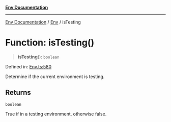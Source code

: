 [**Env Documentation**](../../README.md)

***

[Env Documentation](../../README.md) / [Env](../README.md) / isTesting

# Function: isTesting()

> **isTesting**(): `boolean`

Defined in: [Env.ts:580](https://github.com/stonemjs/env/blob/0f18502ac1c79248db96a2e62a62648f583cf9e8/src/Env.ts#L580)

Determine if the current environment is testing.

## Returns

`boolean`

True if in a testing environment, otherwise false.
